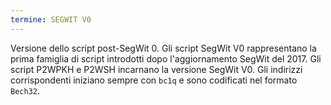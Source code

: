 ```yaml
---
termine: SEGWIT V0
---
```


Versione dello script post-SegWit 0. Gli script SegWit V0 rappresentano la prima famiglia di script introdotti dopo l'aggiornamento SegWit del 2017. Gli script P2WPKH e P2WSH incarnano la versione SegWit V0. Gli indirizzi corrispondenti iniziano sempre con `bc1q` e sono codificati nel formato `Bech32`.